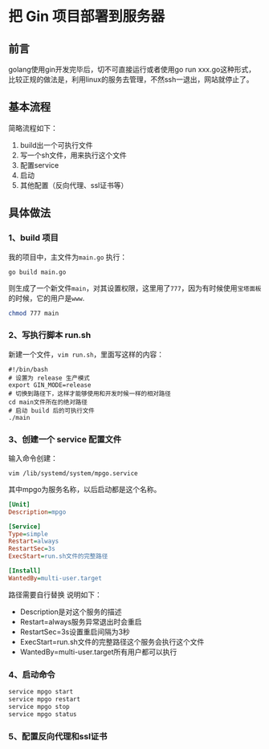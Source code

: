 # 把 Gin 项目部署到服务器

## 前言

golang使用gin开发完毕后，切不可直接运行或者使用go run xxx.go这种形式，比较正规的做法是，利用linux的服务去管理，不然ssh一退出，网站就停止了。

## 基本流程

简略流程如下：

1. build出一个可执行文件
2. 写一个sh文件，用来执行这个文件
3. 配置service
4. 启动
5. 其他配置（反向代理、ssl证书等）

## 具体做法

### 1、build 项目

我的项目中，主文件为`main.go`
执行：

```bssh
go build main.go
```

则生成了一个新文件`main`，对其设置权限，这里用了`777`，因为有时候使用`宝塔面板`的时候，它的用户是`www`.

```bash
chmod 777 main
```

### 2、写执行脚本 run.sh

新建一个文件，`vim run.sh`，里面写这样的内容：

```shell
#!/bin/bash
# 设置为 release 生产模式
export GIN_MODE=release
# 切换到路径下，这样才能够使用和开发时候一样的相对路径
cd main文件所在的绝对路径
# 启动 build 后的可执行文件
./main
```
### 3、创建一个 service 配置文件

输入命令创建：

```
vim /lib/systemd/system/mpgo.service
```

其中mpgo为服务名称，以后启动都是这个名称。

```ini
[Unit]
Description=mpgo

[Service]
Type=simple
Restart=always
RestartSec=3s
ExecStart=run.sh文件的完整路径

[Install]
WantedBy=multi-user.target
```

路径需要自行替换
说明如下：

- Description是对这个服务的描述
- Restart=always服务异常退出时会重启
- RestartSec=3s设置重启间隔为3秒
- ExecStart=run.sh文件的完整路径这个服务会执行这个文件
- WantedBy=multi-user.target所有用户都可以执行

### 4、启动命令

```bash
service mpgo start
service mpgo restart
service mpgo stop
service mpgo status
```

### 5、配置反向代理和ssl证书